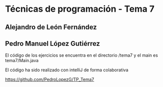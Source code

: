 # Técnicas de programación - Tema 7
## Alejandro de León Fernández
## Pedro Manuel López Gutiérrez

El código de los ejercicios se encuentra en el directorio /tema7 y el main es tema7/Main.java

El código ha sido realizado con intelliJ de forma colaborativa

https://github.com/PedroLopezG/TP_Tema7
